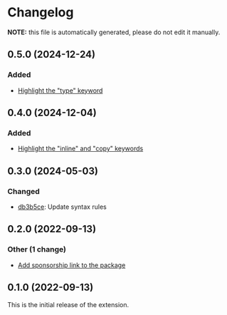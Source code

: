# Changelog

**NOTE:** this file is automatically generated, please do not edit it manually.

## 0.5.0 (2024-12-24)

### Added

- [Highlight the "type" keyword](https://github.com/inko-lang/vscode/commit/88e03a9afb182430501d4d7ae09c29c6ed2664ca)

## 0.4.0 (2024-12-04)

### Added

- [Highlight the "inline" and "copy" keywords](https://github.com/inko-lang/vscode/commit/e0f67ad36755132bac252672df27f35895d7a77b)

## 0.3.0 (2024-05-03)

### Changed

- [db3b5ce](https://github.com/inko-lang/vscode/commit/db3b5ce01f00dfb3e0ab3ad364268e0f3c27ed8b): Update syntax rules

## 0.2.0 (2022-09-13)

### Other (1 change)

- [Add sponsorship link to the package](https://gitlab.com/inko-lang/vscode/-/commit/1a2b1c88ab0af2112acdde8fe0b26867d4cf46d1)

## 0.1.0 (2022-09-13)

This is the initial release of the extension.
